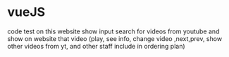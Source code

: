 # vueJS
code test
on this website show input search for videos from youtube and show on website that video 
(play, see info, change video ,next,prev, show other videos from yt, and other staff include in ordering plan)

